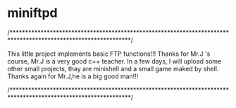 miniftpd
========

/***************************************************************************************************************/


This little project implements basic FTP functions!!! 
Thanks for Mr.J 's course, Mr.J is a very good c++ teacher.
In a few days, I will upload some other small projects,
thay are minishell and a small game maked by shell.
Thanks again for Mr.J,he is a big good man!!!


/***************************************************************************************************************/
